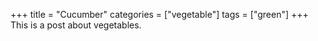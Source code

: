 +++
title = "Cucumber"
categories = ["vegetable"]
tags = ["green"]
+++
This is a post about vegetables.

